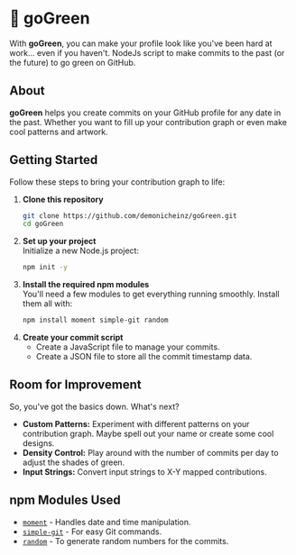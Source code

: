 # 🌱 goGreen

With **goGreen**, you can make your profile look like you've been hard at work... even if you haven't. 
NodeJs script to make commits to the past (or the future) to go green on GitHub.

## About

**goGreen** helps you create commits on your GitHub profile for any date in the past. Whether you want to fill up your contribution graph or even make cool patterns and artwork.

## Getting Started

Follow these steps to bring your contribution graph to life:

1. **Clone this repository**
    ```bash
    git clone https://github.com/demonicheinz/goGreen.git
    cd goGreen
    ```
2. **Set up your project**\
Initialize a new Node.js project:
    ```bash
    npm init -y
      ```
3. **Install the required npm modules**\
    You'll need a few modules to get everything running smoothly. Install them all with:
      ```bash
      npm install moment simple-git random
      ```
4. **Create your commit script**
    - Create a JavaScript file to manage your commits.
    - Create a JSON file to store all the commit timestamp data.

## Room for Improvement

So, you've got the basics down. What's next?

- **Custom Patterns:** Experiment with different patterns on your contribution graph. Maybe spell out your name or create some cool designs.
- **Density Control:** Play around with the number of commits per day to adjust the shades of green.
- **Input Strings:** Convert input strings to X-Y mapped contributions.

## npm Modules Used

- [`moment`](https://www.npmjs.com/package/moment) - Handles date and time manipulation.
- [`simple-git`](https://www.npmjs.com/package/simple-git) - For easy Git commands.
- [`random`](https://www.npmjs.com/package/random) - To generate random numbers for the commits.
